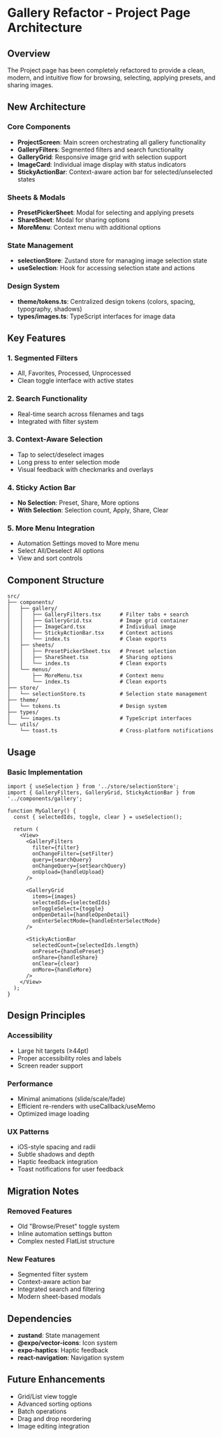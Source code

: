 # Gallery Refactor - Project Page Architecture

## Overview
The Project page has been completely refactored to provide a clean, modern, and intuitive flow for browsing, selecting, applying presets, and sharing images.

## New Architecture

### Core Components
- **ProjectScreen**: Main screen orchestrating all gallery functionality
- **GalleryFilters**: Segmented filters and search functionality
- **GalleryGrid**: Responsive image grid with selection support
- **ImageCard**: Individual image display with status indicators
- **StickyActionBar**: Context-aware action bar for selected/unselected states

### Sheets & Modals
- **PresetPickerSheet**: Modal for selecting and applying presets
- **ShareSheet**: Modal for sharing options
- **MoreMenu**: Context menu with additional options

### State Management
- **selectionStore**: Zustand store for managing image selection state
- **useSelection**: Hook for accessing selection state and actions

### Design System
- **theme/tokens.ts**: Centralized design tokens (colors, spacing, typography, shadows)
- **types/images.ts**: TypeScript interfaces for image data

## Key Features

### 1. Segmented Filters
- All, Favorites, Processed, Unprocessed
- Clean toggle interface with active states

### 2. Search Functionality
- Real-time search across filenames and tags
- Integrated with filter system

### 3. Context-Aware Selection
- Tap to select/deselect images
- Long press to enter selection mode
- Visual feedback with checkmarks and overlays

### 4. Sticky Action Bar
- **No Selection**: Preset, Share, More options
- **With Selection**: Selection count, Apply, Share, Clear

### 5. More Menu Integration
- Automation Settings moved to More menu
- Select All/Deselect All options
- View and sort controls

## Component Structure

```
src/
├── components/
│   ├── gallery/
│   │   ├── GalleryFilters.tsx      # Filter tabs + search
│   │   ├── GalleryGrid.tsx         # Image grid container
│   │   ├── ImageCard.tsx           # Individual image
│   │   ├── StickyActionBar.tsx     # Context actions
│   │   └── index.ts                # Clean exports
│   ├── sheets/
│   │   ├── PresetPickerSheet.tsx   # Preset selection
│   │   ├── ShareSheet.tsx          # Sharing options
│   │   └── index.ts                # Clean exports
│   └── menus/
│       ├── MoreMenu.tsx            # Context menu
│       └── index.ts                # Clean exports
├── store/
│   └── selectionStore.ts           # Selection state management
├── theme/
│   └── tokens.ts                   # Design system
├── types/
│   └── images.ts                   # TypeScript interfaces
└── utils/
    └── toast.ts                    # Cross-platform notifications
```

## Usage

### Basic Implementation
```tsx
import { useSelection } from '../store/selectionStore';
import { GalleryFilters, GalleryGrid, StickyActionBar } from '../components/gallery';

function MyGallery() {
  const { selectedIds, toggle, clear } = useSelection();
  
  return (
    <View>
      <GalleryFilters
        filter={filter}
        onChangeFilter={setFilter}
        query={searchQuery}
        onChangeQuery={setSearchQuery}
        onUpload={handleUpload}
      />
      
      <GalleryGrid
        items={images}
        selectedIds={selectedIds}
        onToggleSelect={toggle}
        onOpenDetail={handleOpenDetail}
        onEnterSelectMode={handleEnterSelectMode}
      />
      
      <StickyActionBar
        selectedCount={selectedIds.length}
        onPreset={handlePreset}
        onShare={handleShare}
        onClear={clear}
        onMore={handleMore}
      />
    </View>
  );
}
```

## Design Principles

### Accessibility
- Large hit targets (≥44pt)
- Proper accessibility roles and labels
- Screen reader support

### Performance
- Minimal animations (slide/scale/fade)
- Efficient re-renders with useCallback/useMemo
- Optimized image loading

### UX Patterns
- iOS-style spacing and radii
- Subtle shadows and depth
- Haptic feedback integration
- Toast notifications for user feedback

## Migration Notes

### Removed Features
- Old "Browse/Preset" toggle system
- Inline automation settings button
- Complex nested FlatList structure

### New Features
- Segmented filter system
- Context-aware action bar
- Integrated search and filtering
- Modern sheet-based modals

## Dependencies
- **zustand**: State management
- **@expo/vector-icons**: Icon system
- **expo-haptics**: Haptic feedback
- **react-navigation**: Navigation system

## Future Enhancements
- Grid/List view toggle
- Advanced sorting options
- Batch operations
- Drag and drop reordering
- Image editing integration
